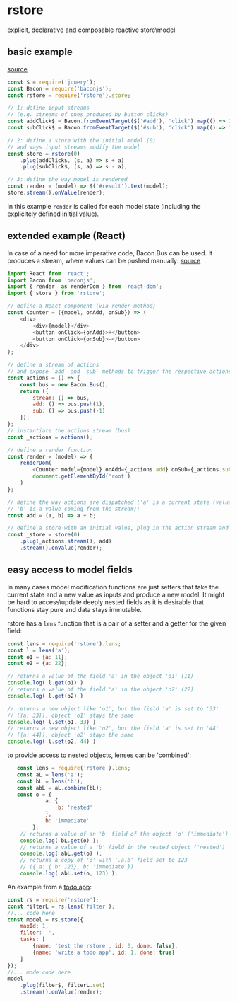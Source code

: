 # rstore
explicit, declarative and composable reactive store\model

## basic example
[source](https://github.com/nikitadyumin/rstore/tree/master/examples/counter)
```javascript
const $ = require('jquery');
const Bacon = require('baconjs');
const rstore = require('rstore').store;

// 1: define input streams 
// (e.g. streams of ones produced by button clicks)
const addClick$ = Bacon.fromEventTarget($('#add'), 'click').map(() => 1);
const subClick$ = Bacon.fromEventTarget($('#sub'), 'click').map(() => 1);

// 2: define a store with the initial model (0) 
// and ways input streams modify the model
const store = rstore(0)
    .plug(addClick$, (s, a) => s + a)
    .plug(subClick$, (s, a) => s - a);

// 3: define the way model is rendered
const render = (model) => $('#result').text(model);
store.stream().onValue(render);
```
In this example `render` is called for each model state (including the explicitely defined initial value).

## extended example (React)
In case of a need for more imperative code, Bacon.Bus can be used. It produces a stream, where values can be pushed manually:
[source](https://github.com/nikitadyumin/rstore/blob/master/examples/counter-react/src/index.js)

```javascript
import React from 'react';
import Bacon from 'baconjs';
import { render  as renderDom } from 'react-dom';
import { store } from 'rstore';

// define a React component (via render method)
const Counter = ({model, onAdd, onSub}) => (
    <div>
        <div>{model}</div>
        <button onClick={onAdd}>+</button>
        <button onClick={onSub}>-</button>
    </div>
);

// define a stream of actions 
// and expose `add` and `sub` methods to trigger the respective actions
const actions = () => {
    const bus = new Bacon.Bus();
    return ({
        stream: () => bus,
        add: () => bus.push(1),
        sub: () => bus.push(-1)
    });
};
// instantiate the actions stream (bus)
const _actions = actions();

// define a render function
const render = (model) => {
    renderDom(
        <Counter model={model} onAdd={_actions.add} onSub={_actions.sub}/>,
        document.getElementById('root')
    )
};

// define the way actions are dispatched ('a' is a current state (value), 
// 'b' is a value coming from the stream):
const add = (a, b) => a + b;

// define a store with an initial value, plug in the action stream and point to a render function
const _store = store(0)
    .plug(_actions.stream(), add)
    .stream().onValue(render);
```

## easy access to model fields
In many cases model modification functions are just setters that take the current state and a new value as inputs and produce a new model. It might be hard to access\update deeply nested fields as it is desirable that functions stay pure and data stays immutable.

rstore has a `lens` function that is a pair of a setter and a getter for the given field:
```javascript
const lens = require('rstore').lens;
const l = lens('a');
const o1 = {a: 11};
const o2 = {a: 22};

// returns a value of the field 'a' in the object 'o1' (11)
console.log( l.get(o1) ) 
// returns a value of the field 'a' in the object 'o2' (22)
console.log( l.get(o2) ) 

// returns a new object like 'o1', but the field 'a' is set to '33' 
// ({a: 33}), object 'o1' stays the same
console.log( l.set(o1, 33) ) 
// returns a new object like 'o2', but the field 'a' is set to '44' 
// ({a: 44}), object 'o2' stays the same
console.log( l.set(o2, 44) ) 
```
to provide access to nested objects, lenses can be 'combined':
```javascript
   const lens = require('rstore').lens;
   const aL = lens('a');
   const bL = lens('b');
   const abL = aL.combine(bL);
   const o = {
            a: {
                b: 'nested'
            },
            b: 'immediate'
        };
    // returns a value of an 'b' field of the object 'o' ('immediate')
    console.log( bL.get(o) ); 
    // returns a value of a 'b' field in the nested object ('nested')
    console.log( abL.get(o) ); 
    // returns a copy of 'o' with '.a.b' field set to 123 
    // ({ a: { b: 123}, b: 'immediate'})
    console.log( abL.set(o, 123) ); 
```
An example from a [todo app](https://github.com/nikitadyumin/rstore/tree/master/examples/todo):
```javascript
const rs = require('rstore');
const filterL = rs.lens('filter');
//... code here
const model = rs.store({
    maxId: 1,
    filter: '',
    tasks: [
        {name: 'test the rstore', id: 0, done: false},
        {name: 'write a todo app', id: 1, done: true}
    ]
});
//... mode code here
model
    .plug(filter$, filterL.set)
    .stream().onValue(render);
```
